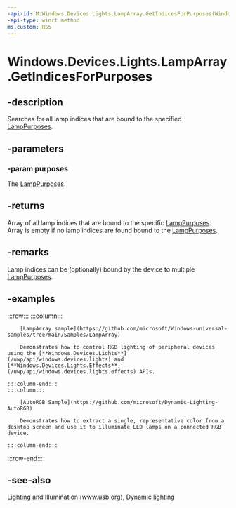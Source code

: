 ```yaml
---
-api-id: M:Windows.Devices.Lights.LampArray.GetIndicesForPurposes(Windows.Devices.Lights.LampPurposes)
-api-type: winrt method
ms.custom: RS5
---
```


<!-- Method syntax.
public int[] LampArray.GetIndicesForPurposes(LampPurposes purposes)
-->

# Windows.Devices.Lights.LampArray.GetIndicesForPurposes

## -description
Searches for all lamp indices that are bound to the specified [LampPurposes](lamppurposes.md).

## -parameters
### -param purposes
The [LampPurposes](lamppurposes.md).

## -returns
Array of all lamp indices that are bound to the specific [LampPurposes](lamppurposes.md).  Array is empty if no lamp indices are found bound to the [LampPurposes](lamppurposes.md).

## -remarks
Lamp indices can be (optionally) bound by the device to multiple [LampPurposes](lamppurposes.md).

## -examples

:::row:::
    :::column:::

        [LampArray sample](https://github.com/microsoft/Windows-universal-samples/tree/main/Samples/LampArray)
        
        Demonstrates how to control RGB lighting of peripheral devices using the [**Windows.Devices.Lights**](/uwp/api/windows.devices.lights) and [**Windows.Devices.Lights.Effects**](/uwp/api/windows.devices.lights.effects) APIs.

    :::column-end:::
    :::column:::

        [AutoRGB Sample](https://github.com/microsoft/Dynamic-Lighting-AutoRGB)
        
        Demonstrates how to extract a single, representative color from a desktop screen and use it to illuminate LED lamps on a connected RGB device.
            
    :::column-end:::
:::row-end:::

## -see-also

[Lighting and Illumination (www.usb.org)](https://www.usb.org/sites/default/files/hutrr84_-_lighting_and_illumination_page.pdf), [Dynamic lighting](/windows/uwp/devices-sensors/lighting-dynamic-lamparray)
